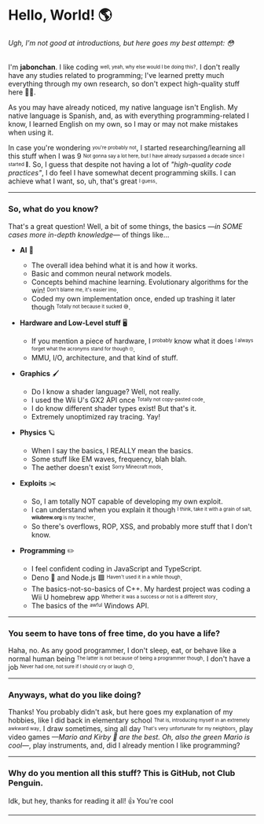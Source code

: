 # Hello, World! 🌎

###### _Ugh, I'm not good at introductions, but here goes my best attempt:_ 😳

I'm **jabonchan**. I like coding <sup><sub>well, yeah, why else would I be doing this?</sub></sup>. I don't really have any studies related to programming;
I've learned pretty much everything through my own research, so don't expect high-quality stuff here 🤷‍♂️.

As you may have already noticed, my native language isn't English. My native language is Spanish, and, as with everything programming-related I know, I
learned English on my own, so I may or may not make mistakes when using it.

In case you're wondering <sup><sub>you're probably not</sup></sub>, I started researching/learning all this stuff when I was 9 <sup><sub>Not gonna say a lot here,
but I have already surpassed a decade since I started 🥳</sub></sup>. So, I guess that despite not having a lot of _"high-quality code practices"_, I
do feel I have somewhat decent programming skills. I can achieve what I want, so, uh, that's great <sup><sub>I guess</sub></sup>.

---

### So, what do you know?

That's a great question! Well, a bit of some things, the basics _—in SOME cases more in-depth knowledge—_ of things like...

- **AI** 🤖
  - The overall idea behind what it is and how it works.
  - Basic and common neural network models.
  - Concepts behind machine learning. Evolutionary algorithms for the win! <sup><sub>Don't blame me, it's easier imo</sub></sup>.
  - Coded my own implementation once, ended up trashing it later though <sup><sub>Totally not because it sucked 😅</sub></sup>.
 
- **Hardware and Low-Level stuff** 🖥️
  - If you mention a piece of hardware, I <sup><sub>probably</sub></sup> know what it does <sup><sub>I always forget what the acronyms stand for though 🙄</sub></sup>.
  - MMU, I/O, architecture, and that kind of stuff.
 
- **Graphics** 🖌️
  - Do I know a shader language? Well, not really.
  - I used the Wii U's GX2 API once <sup><sub>Totally not copy-pasted code</sub></sup>.
  - I do know different shader types exist! But that's it.
  - Extremely unoptimized ray tracing. Yay!
    
- **Physics** 🪐
  - When I say the basics, I REALLY mean the basics.
  - Some stuff like EM waves, frequency, blah blah.
  - The aether doesn't exist <sup><sub>Sorry Minecraft mods</sub></sup>.

- **Exploits** ✂️
  - So, I am totally NOT capable of developing my own exploit.
  - I can understand when you explain it though <sup><sub>I think, take it with a grain of salt, **wiiubrew.org** is my teacher</sub></sup>.
  - So there's overflows, ROP, XSS, and probably more stuff that I don't know.
 
- **Programming** ✏️
  - I feel confident coding in JavaScript and TypeScript.
  - Deno 🦕 and Node.js 🟩 <sup><sub>Haven't used it in a while though</sub></sup>.
  - The basics-not-so-basics of C++. My hardest project was coding a Wii U homebrew app <sup><sub>Whether it was a success or not is a different story</sub></sup>.
  - The basics of the <sup><sub>awful</sub></sup> Windows API.

---

### You seem to have tons of free time, do you have a life?

Haha, no. As any good programmer, I don't sleep, eat, or behave like a normal human being <sup><sub>The latter is not because of being a programmer though</sub></sup>.
I don't have a job <sup><sub>Never had one, not sure if I should cry or laugh 🙃</sub></sup>.

---

### Anyways, what do you like doing?

Thanks! You probably didn't ask, but here goes my explanation of my hobbies, like I did back in elementary school <sup><sub>That is, introducing myself in
an extremely awkward way</sub></sup>. I draw sometimes, sing all day <sup><sub>That's very unfortunate for my neighbors</sub></sup>, play video games _—Mario
and Kirby 🩷 are the best. Oh, also the green Mario is cool—_, play instruments, and, did I already mention I like programming?

---

### Why do you mention all this stuff? This is GitHub, not Club Penguin.

Idk, but hey, thanks for reading it all! 👍 You're cool

---
